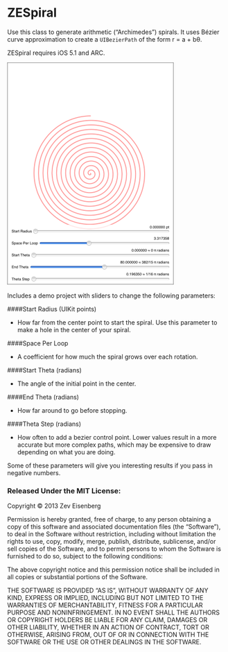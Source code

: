 # ZESpiral
Use this class to generate arithmetic (“Archimedes”) spirals. It uses Bézier curve approximation to create a `UIBezierPath` of the form r = a + bθ.

ZESpiral requires iOS 5.1 and ARC.

<img src="screenshot.png" alt="screenshot" width="384" />

Includes a demo project with sliders to change the following parameters:

####Start Radius (UIKit points)
* How far from the center point to start the spiral. Use this parameter to make a hole in the center of your spiral.

####Space Per Loop
* A coefficient for how much the spiral grows over each rotation. 

####Start Theta (radians)
* The angle of the initial point in the center.

####End Theta (radians)
* How far around to go before stopping.

####Theta Step (radians)
* How often to add a bezier control point. Lower values result in a more accurate but more complex paths, which may be expensive to draw depending on what you are doing.

Some of these parameters will give you interesting results if you pass in negative numbers.

### Released Under the MIT License:

Copyright © 2013 Zev Eisenberg

Permission is hereby granted, free of charge, to any person obtaining a copy of this software and associated documentation files (the “Software”), to deal in the Software without restriction, including without limitation the rights to use, copy, modify, merge, publish, distribute, sublicense, and/or sell copies of the Software, and to permit persons to whom the Software is furnished to do so, subject to the following conditions:

The above copyright notice and this permission notice shall be included in all copies or substantial portions of the Software.

THE SOFTWARE IS PROVIDED “AS IS”, WITHOUT WARRANTY OF ANY KIND, EXPRESS OR IMPLIED, INCLUDING BUT NOT LIMITED TO THE WARRANTIES OF MERCHANTABILITY, FITNESS FOR A PARTICULAR PURPOSE AND NONINFRINGEMENT. IN NO EVENT SHALL THE AUTHORS OR COPYRIGHT HOLDERS BE LIABLE FOR ANY CLAIM, DAMAGES OR OTHER LIABILITY, WHETHER IN AN ACTION OF CONTRACT, TORT OR OTHERWISE, ARISING FROM, OUT OF OR IN CONNECTION WITH THE SOFTWARE OR THE USE OR OTHER DEALINGS IN THE SOFTWARE.

